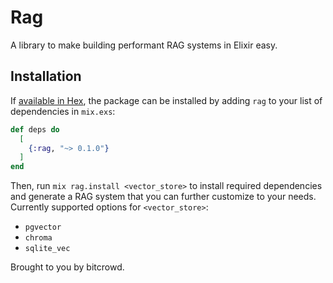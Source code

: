 # Rag

A library to make building performant RAG systems in Elixir easy.

## Installation

If [available in Hex](https://hex.pm/docs/publish), the package can be installed
by adding `rag` to your list of dependencies in `mix.exs`:

```elixir
def deps do
  [
    {:rag, "~> 0.1.0"}
  ]
end
```

Then, run `mix rag.install <vector_store>` to install required dependencies and generate a RAG system that you can further customize to your needs.
Currently supported options for `<vector_store>`:
- `pgvector`
- `chroma`
- `sqlite_vec`

Brought to you by bitcrowd.
